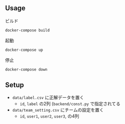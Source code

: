 ## Usage


ビルド

```sh
docker-compose build
```

起動

```sh
docker-compose up
```

停止

```sh
docker-compose down
```

## Setup

- `data/label.csv` に正解データを置く
  - `id`, `label` の2列 (`backend/const.py` で指定されてる
- `data/team_setting.csv` にチームの設定を置く
  - `id`, `user1`, `user2`, `user3`, の4列

